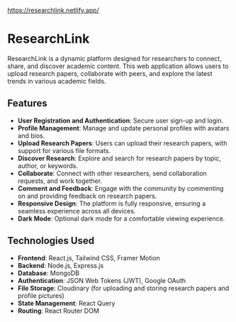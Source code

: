 
https://researchlink.netlify.app/



# ResearchLink

ResearchLink is a dynamic platform designed for researchers to connect, share, and discover academic content. This web application allows users to upload research papers, collaborate with peers, and explore the latest trends in various academic fields.



## Features

- **User Registration and Authentication**: Secure user sign-up and login.
- **Profile Management**: Manage and update personal profiles with avatars and bios.
- **Upload Research Papers**: Users can upload their research papers, with support for various file formats.
- **Discover Research**: Explore and search for research papers by topic, author, or keywords.
- **Collaborate**: Connect with other researchers, send collaboration requests, and work together.
- **Comment and Feedback**: Engage with the community by commenting on and providing feedback on research papers.
- **Responsive Design**: The platform is fully responsive, ensuring a seamless experience across all devices.
- **Dark Mode**: Optional dark mode for a comfortable viewing experience.

## Technologies Used

- **Frontend**: React.js, Tailwind CSS, Framer Motion
- **Backend**: Node.js, Express.js
- **Database**: MongoDB
- **Authentication**: JSON Web Tokens (JWT), Google OAuth
- **File Storage**: Cloudinary (for uploading and storing research papers and profile pictures)
- **State Management**: React Query
- **Routing**: React Router DOM





